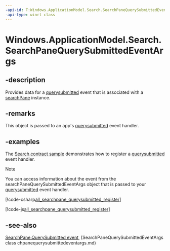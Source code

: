 ```yaml
---
-api-id: T:Windows.ApplicationModel.Search.SearchPaneQuerySubmittedEventArgs
-api-type: winrt class
---
```


<!-- Class syntax.
public class SearchPaneQuerySubmittedEventArgs : Windows.ApplicationModel.Search.ISearchPaneQuerySubmittedEventArgs, Windows.ApplicationModel.Search.ISearchPaneQuerySubmittedEventArgsWithLinguisticDetails
-->

# Windows.ApplicationModel.Search.SearchPaneQuerySubmittedEventArgs

## -description
Provides data for a [querysubmitted](searchpane_querysubmitted.md) event that is associated with a [searchPane](searchpane.md) instance.

## -remarks
This object is passed to an app's [querysubmitted](searchpane_querysubmitted.md) event handler.

## -examples
The [Search contract sample](https://go.microsoft.com/fwlink/p/?linkid=234892) demonstrates how to register a [querysubmitted](searchpane_querysubmitted.md) event handler.

> [!NOTE]
> You can access information about the event from the searchPaneQuerySubmittedEventArgs object that is passed to your [querysubmitted](searchpane_querysubmitted.md) event handler.



[!code-csharp[all_searchpane_querysubmitted_register](../windows.applicationmodel.search/code/SearchContract/CS/App.xaml.cs#Snippetall_searchpane_querysubmitted_register)]

[!code-js[all_searchpane_querysubmitted_register](../windows.applicationmodel.search/code/SearchContract/js/js/default.js#Snippetall_searchpane_querysubmitted_register)]

## -see-also
[SearchPane.QuerySubmitted event](searchpane_querysubmitted.md), [SearchPaneQuerySubmittedEventArgs class
chpanequerysubmittedeventargs.md)
